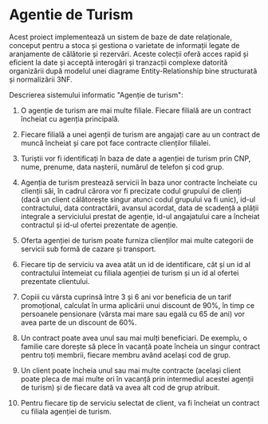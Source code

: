 # Agentie de Turism
Acest proiect implementează un sistem de baze de date relaționale, conceput pentru a stoca și gestiona o varietate de informații legate de aranjamente de călătorie și rezervări. Aceste colecții oferă acces rapid și eficient la date și acceptă interogări și tranzacții complexe datorită organizării după modelul unei diagrame Entity-Relationship bine structurată și normalizării 3NF.

Descrierea sistemului informatic "Agenție de turism":

1. O agenție de turism are mai multe filiale. Fiecare filială are un contract încheiat cu agenția principală.

2. Fiecare filială a unei agenții de turism are angajați care au un contract de muncă încheiat și care pot face contracte clienților filialei.

3. Turiștii vor fi identificați în baza de date a agenției de turism prin CNP, nume, prenume, data nașterii, numărul de telefon și cod grup.

4. Agenția de turism prestează servicii în baza unor contracte încheiate cu clienții săi, în cadrul cărora vor fi precizate codul grupului de clienți (dacă un  client călătorește singur atunci codul grupului va fi unic), id-ul contractului, data contractării, avansul acordat, data de scadență  a plății integrale a serviciului prestat de agenție, id-ul angajatului care a încheiat contractul și id-ul ofertei prezentate de agenție.

5. Oferta agenției de turism poate furniza clienților mai multe categorii de servicii sub formă de cazare și transport.

6. Fiecare tip de serviciu va avea atât un id de identificare, cât și un id al contractului întemeiat cu filiala agenției de turism și un id al ofertei prezentate clientului.

7. Copiii cu vârsta cuprinsă între 3 și 6 ani vor beneficia de un tarif promoțional, calculat în urma aplicării unui discount de 90\%, în timp ce persoanele pensionare (vârsta mai mare sau egală cu 65 de ani) vor avea parte de un discount de 60\%.

8. Un contract poate avea unul sau mai mulți beneficiari. De exemplu, o familie care dorește să plece în vacanță poate încheia un singur contract pentru toți membrii, fiecare membru având același cod de grup. 

9. Un client poate încheia unul sau mai multe contracte (același client poate pleca de mai multe ori în vacanță prin intermediul acestei agenții de turism) și de fiecare dată va avea alt cod de grup atribuit.

10. Pentru fiecare tip de serviciu selectat de client, va fi încheiat un contract cu filiala agenției de turism.
